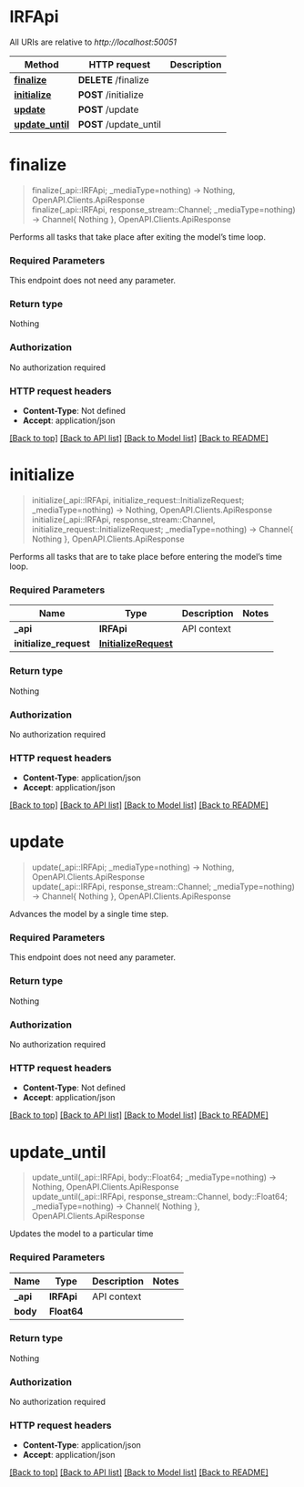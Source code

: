 # IRFApi

All URIs are relative to *http://localhost:50051*

Method | HTTP request | Description
------------- | ------------- | -------------
[**finalize**](IRFApi.md#finalize) | **DELETE** /finalize | 
[**initialize**](IRFApi.md#initialize) | **POST** /initialize | 
[**update**](IRFApi.md#update) | **POST** /update | 
[**update_until**](IRFApi.md#update_until) | **POST** /update_until | 


# **finalize**
> finalize(_api::IRFApi; _mediaType=nothing) -> Nothing, OpenAPI.Clients.ApiResponse <br/>
> finalize(_api::IRFApi, response_stream::Channel; _mediaType=nothing) -> Channel{ Nothing }, OpenAPI.Clients.ApiResponse



Performs all tasks that take place after exiting the model’s time loop. 

### Required Parameters
This endpoint does not need any parameter.

### Return type

Nothing

### Authorization

No authorization required

### HTTP request headers

 - **Content-Type**: Not defined
 - **Accept**: application/json

[[Back to top]](#) [[Back to API list]](../README.md#api-endpoints) [[Back to Model list]](../README.md#models) [[Back to README]](../README.md)

# **initialize**
> initialize(_api::IRFApi, initialize_request::InitializeRequest; _mediaType=nothing) -> Nothing, OpenAPI.Clients.ApiResponse <br/>
> initialize(_api::IRFApi, response_stream::Channel, initialize_request::InitializeRequest; _mediaType=nothing) -> Channel{ Nothing }, OpenAPI.Clients.ApiResponse



Performs all tasks that are to take place before entering the model’s time loop. 

### Required Parameters

Name | Type | Description  | Notes
------------- | ------------- | ------------- | -------------
 **_api** | **IRFApi** | API context | 
**initialize_request** | [**InitializeRequest**](InitializeRequest.md)|  | 

### Return type

Nothing

### Authorization

No authorization required

### HTTP request headers

 - **Content-Type**: application/json
 - **Accept**: application/json

[[Back to top]](#) [[Back to API list]](../README.md#api-endpoints) [[Back to Model list]](../README.md#models) [[Back to README]](../README.md)

# **update**
> update(_api::IRFApi; _mediaType=nothing) -> Nothing, OpenAPI.Clients.ApiResponse <br/>
> update(_api::IRFApi, response_stream::Channel; _mediaType=nothing) -> Channel{ Nothing }, OpenAPI.Clients.ApiResponse



Advances the model by a single time step.

### Required Parameters
This endpoint does not need any parameter.

### Return type

Nothing

### Authorization

No authorization required

### HTTP request headers

 - **Content-Type**: Not defined
 - **Accept**: application/json

[[Back to top]](#) [[Back to API list]](../README.md#api-endpoints) [[Back to Model list]](../README.md#models) [[Back to README]](../README.md)

# **update_until**
> update_until(_api::IRFApi, body::Float64; _mediaType=nothing) -> Nothing, OpenAPI.Clients.ApiResponse <br/>
> update_until(_api::IRFApi, response_stream::Channel, body::Float64; _mediaType=nothing) -> Channel{ Nothing }, OpenAPI.Clients.ApiResponse



Updates the model to a particular time

### Required Parameters

Name | Type | Description  | Notes
------------- | ------------- | ------------- | -------------
 **_api** | **IRFApi** | API context | 
**body** | **Float64**|  | 

### Return type

Nothing

### Authorization

No authorization required

### HTTP request headers

 - **Content-Type**: application/json
 - **Accept**: application/json

[[Back to top]](#) [[Back to API list]](../README.md#api-endpoints) [[Back to Model list]](../README.md#models) [[Back to README]](../README.md)

